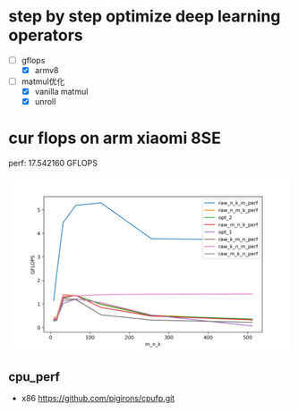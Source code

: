 

# step by step optimize deep learning operators

- [ ] gflops
    - [x] armv8
- [ ] matmul优化
    - [x] vanilla matmul
    - [x] unroll 

# cur flops on arm xiaomi 8SE

perf: 17.542160 GFLOPS

![](gflops.png)

## cpu_perf 
- x86 https://github.com/pigirons/cpufp.git